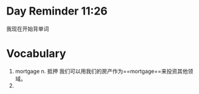 # Day Reminder 11:26

我现在开始背单词

# Vocabulary

1. mortgage n. 抵押
   我们可以用我们的房产作为==mortgage==来投资其他领域。
2. 